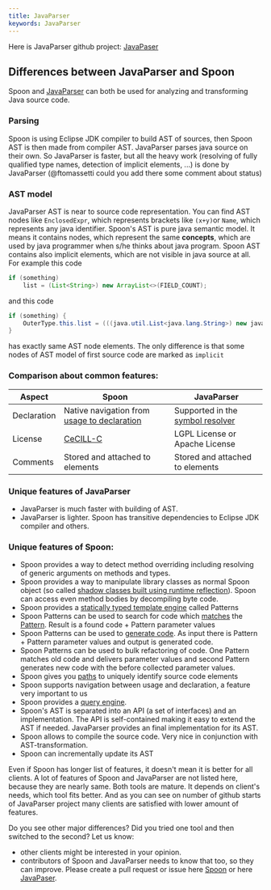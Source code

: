 ```yaml
---
title: JavaParser 
keywords: JavaParser
---
```


Here is JavaParser github project: [JavaPaser](https://github.com/javaparser/javaparser)

## Differences between JavaParser and Spoon

Spoon and [JavaParser](https://github.com/javaparser/javaparser) can both be used for analyzing and transforming Java source code.

### Parsing

Spoon is using Eclipse JDK compiler to build AST of sources, then Spoon AST is then made from compiler AST.
JavaParser parses java source on their own. So JavaParser is faster, but all the heavy work (resolving of fully qualified type names, detection of implicit elements, ...) is done by JavaParser (@ftomassetti could you add there some comment about status)

### AST model

JavaParser AST is near to source code representation. You can find AST nodes like `EnclosedExpr`, which represents brackets like `(x+y)`or `Name`, which represents any java identifier. 
Spoon's AST is pure java semantic model. It means it contains nodes, which represent the same **concepts**, which are used by java programmer when s/he thinks about java program. Spoon AST contains also implicit elements, which are not visible in java source at all. For example this code

```java
if (something) 
	list = (List<String>) new ArrayList<>(FIELD_COUNT);
```

and this code

```java
if (something) {
	OuterType.this.list = (((java.util.List<java.lang.String>) new java.util.ArrayList<java.lang.String>(Constants.FIELD_COUNT));
}
```

has exactly same AST node elements. The only difference is that some nodes of AST model of first source code are marked as `implicit` 


### Comparison about common features:

| Aspect | Spoon | JavaParser |
| ------ | ------- | ------------ |
| Declaration | Native navigation from [usage to declaration](http://spoon.gforge.inria.fr/references.html) | Supported in the [symbol resolver](https://github.com/javaparser/javasymbolsolver) |
|License| [CeCILL-C](http://www.cecill.info/licences/Licence_CeCILL-C_V1-en.html) | LGPL License or Apache License |
|Comments| Stored and attached to elements | Stored and attached to elements |

### Unique features of JavaParser

* JavaParser is much faster with building of AST.
* JavaParser is lighter. Spoon has transitive dependencies to Eclipse JDK compiler and others.

### Unique features of Spoon:

* Spoon provides a way to detect method overriding including resolving of generic arguments on methods and types.
* Spoon provides a way to manipulate library classes as normal Spoon object (so called [shadow classes built using runtime reflection](http://spoon.gforge.inria.fr/reflection.html)). Spoon can access even method bodies by decompiling byte code.
* Spoon provides a [statically typed template engine](http://spoon.gforge.inria.fr/template_definition.html) called Patterns
* Spoon Patterns can be used to search for code which [matches](http://spoon.gforge.inria.fr/matcher.html) the [Pattern](http://spoon.gforge.inria.fr/pattern.html). Result is a found code + Pattern parameter values 
* Spoon Patterns can be used to [generate code](http://spoon.gforge.inria.fr/pattern.html#generator). As input there is Pattern + Pattern parameter values and output is generated code.
* Spoon Patterns can be used to bulk refactoring of code. One Pattern matches old code and delivers parameter values and second Pattern generates new code with the before collected parameter values.
* Spoon gives you [paths](http://spoon.gforge.inria.fr/path.html) to uniquely identify source code elements
* Spoon supports navigation between usage and declaration, a feature very important to us
* Spoon provides a [query engine](http://spoon.gforge.inria.fr/filter.html).
* Spoon's AST is separated into an API (a set of interfaces) and an implementation. The API is self-contained making it easy to extend the AST if needed. JavaParser provides an final implementation for its AST.
* Spoon allows to compile the source code. Very nice in conjunction with AST-transformation.
* Spoon can incrementally update its AST

Even if Spoon has longer list of features, it doesn't mean it is better for all clients. 
A lot of features of Spoon and JavaParser are not listed here, because they are nearly same.
Both tools are mature. It depends on client's needs, which tool fits better.
And as you can see on number of github starts of JavaParser project many clients are satisfied with lower amount of features.

Do you see other major differences?
Did you tried one tool and then switched to the second? Let us know:
* other clients might be interested in your opinion.
* contributors of Spoon and JavaParser needs to know that too, so they can improve.
Please create a pull request or issue here [Spoon](https://github.com/INRIA/spoon)
or here [JavaPaser](https://github.com/javaparser/javaparser).